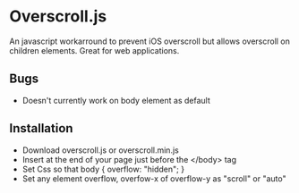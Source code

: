 Overscroll.js
==========

An javascript workarround to prevent iOS overscroll but allows overscroll on children elements. Great for web applications.



Bugs
----
* Doesn't currently work on body element as default

Installation
----
* Download overscroll.js or overscroll.min.js
* Insert <script src="overscroll.js"></script> at the end of your page just before the &lt;/body&gt; tag
* Set Css so that body { overflow: "hidden"; }
* Set any element overflow, overfow-x of overflow-y as "scroll" or "auto"
